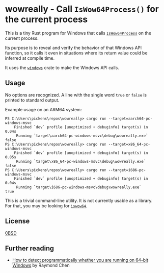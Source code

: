 # wowreally - Call `IsWow64Process()` for the current process

This is a tiny Rust program for Windows that calls [`IsWow64Process`](https://learn.microsoft.com/en-us/windows/win32/api/wow64apiset/nf-wow64apiset-iswow64process) on the current process.

Its purpose is to reveal and verify the behavior of that Windows API function, so it calls it even in situations where its return value could be inferred at compile time.

It uses the [`windows`](https://crates.io/crates/windows) crate to make the Windows API calls.

## Usage

No options are recognized. A line with the single word `true` or `false` is printed to standard output.

Example usage on an ARM64 system:

```text
PS C:\Users\pickens\repos\wowreally> cargo run --target=aarch64-pc-windows-msvc
    Finished `dev` profile [unoptimized + debuginfo] target(s) in 0.04s
     Running `target\aarch64-pc-windows-msvc\debug\wowreally.exe`
false
PS C:\Users\pickens\repos\wowreally> cargo run --target=x86_64-pc-windows-msvc
    Finished `dev` profile [unoptimized + debuginfo] target(s) in 0.05s
     Running `target\x86_64-pc-windows-msvc\debug\wowreally.exe`
false
PS C:\Users\pickens\repos\wowreally> cargo run --target=i686-pc-windows-msvc
    Finished `dev` profile [unoptimized + debuginfo] target(s) in 0.04s
     Running `target\i686-pc-windows-msvc\debug\wowreally.exe`
true
```

This is a trivial command-line utility. It is not currently usable as a library. For that, you may be looking for [`iswow64`](https://crates.io/crates/iswow64).

## License

[0BSD](LICENSE)

## Further reading

- [How to detect programmatically whether you are running on 64-bit Windows](https://devblogs.microsoft.com/oldnewthing/20050201-00/?p=36553) by Raymond Chen
